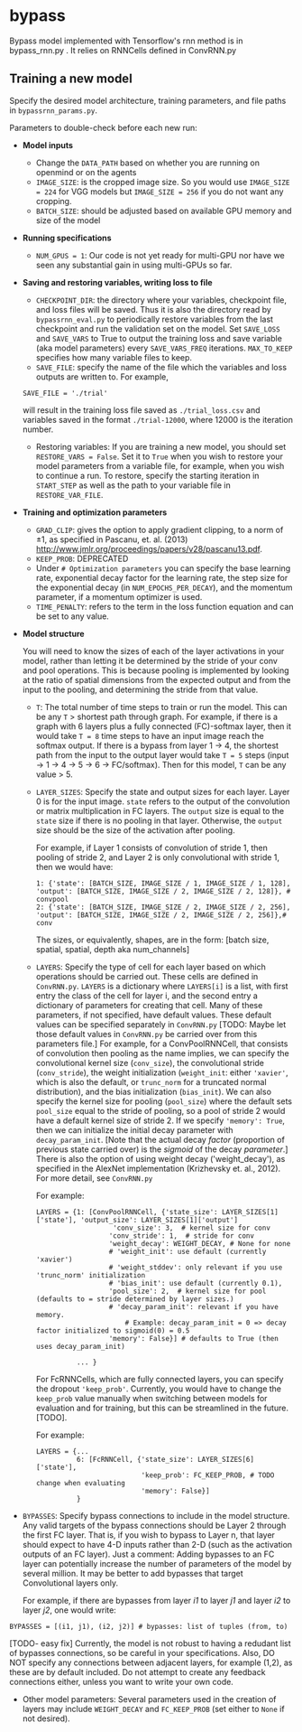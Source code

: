 # bypass
Bypass model implemented with Tensorflow's rnn method is in bypass_rnn.py . It relies on RNNCells defined in ConvRNN.py

## Training a new model
Specify the desired model architecture, training parameters, and file paths in `bypassrnn_params.py`. 
  
Parameters to double-check before each new run:
  - **Model inputs**
    - Change the `DATA_PATH` based on whether you are running on openmind or on the agents
    - `IMAGE_SIZE`: is the cropped image size. So you would use `IMAGE_SIZE = 224` for VGG models but `IMAGE_SIZE = 256` if you do not want any cropping. 
    - `BATCH_SIZE`: should be adjusted based on available GPU memory and size of the model
  - **Running specifications**
    - `NUM_GPUS = 1`: Our code is not yet ready for multi-GPU nor have we seen any substantial gain in using multi-GPUs so far.
  
  - **Saving and restoring variables, writing loss to file**
    - `CHECKPOINT_DIR`: the directory where your variables, checkpoint file, and loss files will be saved. Thus it is also the directory read by `bypassrnn_eval.py` to periodically restore variables from the last checkpoint and run the validation set on the model. Set `SAVE_LOSS` and `SAVE_VARS` to True to output the training loss and save variable (aka model parameters) every `SAVE_VARS_FREQ` iterations. `MAX_TO_KEEP` specifies how many variable files to keep. 
    - `SAVE_FILE`: specify the name of the file which the variables and loss outputs are written to. For example, 
    ```
    SAVE_FILE = './trial'
    ``` 
    will result in the training loss file saved as `./trial_loss.csv` and variables saved in the format `./trial-12000`, where 12000 is the iteration number. 
    - Restoring variables: If you are training a new model, you should set `RESTORE_VARS = False`. Set it to `True` when you wish to restore your model parameters from a variable file, for example, when you wish to continue a run. To restore, specify the starting iteration in `START_STEP` as well as the path to your variable file in `RESTORE_VAR_FILE`. 
    
  - **Training and optimization parameters**
    - `GRAD_CLIP`: gives the option to apply gradient clipping, to a norm of ±1, as specified in Pascanu, et. al. (2013) http://www.jmlr.org/proceedings/papers/v28/pascanu13.pdf. 
    - `KEEP_PROB`: DEPRECATED
    - Under `# Optimization parameters` you can specify the base learning rate, exponential decay factor for the learning rate, the step size for the exponential decay (in `NUM_EPOCHS_PER_DECAY`), and the momentum parameter, if a momentum optimizer is used.
    - `TIME_PENALTY`: refers to the term in the loss function equation and can be set to any value.
    
  - **Model structure**
  
    You will need to know the sizes of each of the layer activations in your model, rather than letting it be determined by the stride of your conv and pool operations. This is because pooling is implemented by looking at the ratio of spatial dimensions from the expected output and from the input to the pooling, and determining the stride from that value. 

    - `T`: The total number of time steps to train or run the model. This can be any `T` > shortest path through graph. For example, if there is a graph with 6 layers plus a fully connected (FC)-softmax layer, then it would take `T = 8` time steps to have an input image reach the softmax output. If there is a bypass from layer 1 -> 4, the shortest path from the input to the output layer would take `T = 5` steps (input -> 1 -> 4 -> 5 -> 6 -> FC/softmax). Then for this model, `T` can be any value > 5. 
    - `LAYER_SIZES`: Specify the state and output sizes for each layer. Layer 0 is for the input image. `state` refers to the output of the convolution or matrix multiplication in FC layers. The `output` size is equal to the `state` size if there is no pooling in that layer. Otherwise, the `output` size should be the size of the activation after pooling. 
    
      For example, if Layer 1 consists of convolution of stride 1, then pooling of stride 2, and Layer 2 is only convolutional with stride 1, then we would have: 
      ```
      1: {'state': [BATCH_SIZE, IMAGE_SIZE / 1, IMAGE_SIZE / 1, 128], 'output': [BATCH_SIZE, IMAGE_SIZE / 2, IMAGE_SIZE / 2, 128]}, # convpool
      2: {'state': [BATCH_SIZE, IMAGE_SIZE / 2, IMAGE_SIZE / 2, 256], 'output': [BATCH_SIZE, IMAGE_SIZE / 2, IMAGE_SIZE / 2, 256]},# conv
      ```
      The sizes, or equivalently, shapes, are in the form: [batch size, spatial, spatial, depth aka num_channels]
    - `LAYERS`: Specify the type of cell for each layer based on which operations should be carried out. These cells are defined in `ConvRNN.py`. `LAYERS` is a dictionary where `LAYERS[i]` is a list, with first entry the class of the cell for layer i, and the second entry a dictionary of parameters for creating that cell. Many of these parameters, if not specified, have default values. These default values can be specified separately in `ConvRNN.py` [TODO: Maybe let those default values in `ConvRNN.py` be carried over from this parameters file.]
      For example, for a ConvPoolRNNCell, that consists of convolution then pooling as the name implies, we can specify the convolutional kernel size (`conv_size`), the convolutional stride (`conv_stride`), the weight initialization (`weight_init`: either `'xavier'`, which is also the default, or `trunc_norm` for a truncated normal distribution), and the bias initialization (`bias_init`).  We can also specify the kernel size for pooling (`pool_size`) where the default sets `pool_size` equal to the stride of pooling, so a pool of stride 2 would have a default kernel size of stride 2. If we specify `'memory': True`, then we can initialize the initial decay parameter with `decay_param_init`. [Note that the actual decay *factor* (proportion of previous state carried over) is the *sigmoid* of the decay *parameter*.] There is also the option of using weight decay ('weight_decay'), as specified in the AlexNet implementation (Krizhevsky et. al., 2012). For more detail, see `ConvRNN.py`
      
      For example:
      ```
      LAYERS = {1: [ConvPoolRNNCell, {'state_size': LAYER_SIZES[1]['state'], 'output_size': LAYER_SIZES[1]['output']
                         'conv_size': 3,  # kernel size for conv
                        'conv_stride': 1,  # stride for conv
                        'weight_decay': WEIGHT_DECAY, # None for none
                        # 'weight_init': use default (currently 'xavier')
                        # 'weight_stddev': only relevant if you use 'trunc_norm' initialization
                        # 'bias_init': use default (currently 0.1),
                        'pool_size': 2,  # kernel size for pool (defaults to = stride determined by layer sizes.)
                        # 'decay_param_init': relevant if you have memory. 
                            # Example: decay_param_init = 0 => decay factor initialized to sigmoid(0) = 0.5
                        'memory': False}] # defaults to True (then uses decay_param_init)
                        
                ... }
      ```
      For FcRNNCells, which are fully connected layers, you can specify the dropout `'keep_prob'`. Currently, you would have to change the `keep_prob` value manually when switching between models for evaluation and for training, but this can be streamlined in the future. [TODO].
      
      For example:
      ``` 
      LAYERS = {... 
                6: [FcRNNCell, {'state_size': LAYER_SIZES[6]['state'],
                                'keep_prob': FC_KEEP_PROB, # TODO change when evaluating
                                'memory': False}]
                }
      ```
  - `BYPASSES`: Specify bypass connections to include in the model structure. Any valid targets of the bypass connections should be Layer 2 through the first FC layer. That is, if you wish to bypass to Layer n, that layer should expect to have 4-D inputs rather than 2-D (such as the activation outputs of an FC layer). Just a comment: Adding bypasses to an FC layer can potentially increase the number of parameters of the model by several million. It may be better to add bypasses that target Convolutional layers only. 
    
    For example, if there are bypasses from layer *i1* to layer *j1* and layer *i2* to layer *j2*, one would write:
  ``` 
  BYPASSES = [(i1, j1), (i2, j2)] # bypasses: list of tuples (from, to)
  ```
  [TODO- easy fix] Currently, the model is not robust to having a redudant list of bypasses connections, so be careful in your specifications. Also, DO NOT specify any connections between adjacent layers, for example (1,2), as these are by default included. Do not attempt to create any feedback connections either, unless you want to write your own code.
- Other model parameters: Several parameters used in the creation of layers may include `WEIGHT_DECAY` and `FC_KEEP_PROB` (set either to `None` if not desired). 
  
  
